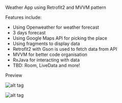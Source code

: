 Weather App using Retrofit2 and MVVM pattern

Features include:

- Using Openweather for weather forecast
- 3 days forecast
- Using Google Maps API for picking the place
- Using fragments to display data
- Retrofit2 with Gson is used to fetch data from API
- MVVM for better code organisation
- RxJava for interacting with data
- TBD: Room, LiveData and more!

Preview

![alt tag](https://i.imgur.com/tUrKFBT.png)

![alt tag](https://i.imgur.com/HYFRO7B.png)

